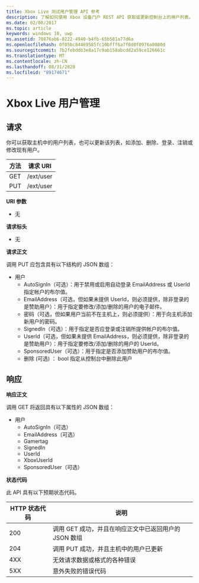 ```yaml
---
title: Xbox Live 测试用户管理 API 参考
description: 了解如何使用 Xbox 设备门户 REST API 获取或更新控制台上的用户列表。
ms.date: 02/08/2017
ms.topic: article
keywords: windows 10, uwp
ms.assetid: 70876ab6-8222-4940-b4fb-65b581a77d6a
ms.openlocfilehash: 0f05bc84469585fc10bfff6a7f0d0f0976a0080d
ms.sourcegitcommit: 7b2febddb3e8a17c9ab158abcdd2a59ce126661c
ms.translationtype: MT
ms.contentlocale: zh-CN
ms.lasthandoff: 08/31/2020
ms.locfileid: "89174671"
---
```

# <a name="xbox-live-user-management"></a>Xbox Live 用户管理

## <a name="request"></a>请求

你可以获取主机中的用户列表，也可以更新该列表，如添加、删除、登录、注销或修改现有用户。

| 方法        | 请求 URI     | 
| ------------- |-----------------|
| GET           | /ext/user |
| PUT           | /ext/user |


**URI 参数**

* 无

**请求标头**

* 无

**请求正文**

调用 PUT 应包含具有以下结构的 JSON 数组：

* 用户
  * AutoSignIn（可选）：用于禁用或启用自动登录 EmailAddress 或 UserId 指定帐户的布尔值。
  * EmailAddress（可选，但如果未提供 UserId，则必须提供，除非登录的是赞助用户）：用于指定要修改/添加/删除的用户的电子邮件。
  * 密码（可选，但如果用户当前不在主机上，则必须提供）：用于向主机添加新用户的密码。
  * SignedIn（可选）：用于指定是否应登录或注销所提供帐户的布尔值。
  * UserId（可选，但如果未提供 EmailAddress，则必须提供，除非登录的是赞助用户）：用于指定要修改/添加/删除的用户的 UserId。
  * SponsoredUser（可选）：用于指定是否添加赞助用户的布尔值。
  * 删除 (可选) ： bool 指定从控制台中删除此用户

## <a name="response"></a>响应

**响应正文**

调用 GET 将返回具有以下属性的 JSON 数组：

* 用户
  * AutoSignIn（可选）
  * EmailAddress（可选）
  * Gamertag
  * SignedIn
  * UserId
  * XboxUserId
  * SponsoredUser（可选）
  
**状态代码**

此 API 具有以下预期状态代码。

| HTTP 状态代码   | 说明     | 
| ------------------ |-----------------|
| 200                | 调用 GET 成功，并且在响应正文中已返回用户的 JSON 数组 |
| 204                | 调用 PUT 成功，并且主机中的用户已更新 |
| 4XX                | 无效请求数据或格式的各种错误 |
| 5XX                | 意外失败的错误代码 |
